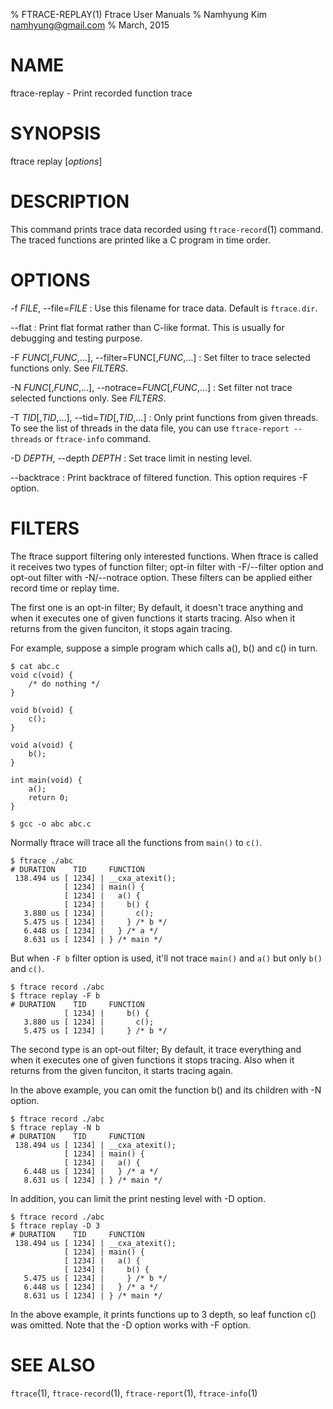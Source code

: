% FTRACE-REPLAY(1) Ftrace User Manuals
% Namhyung Kim <namhyung@gmail.com>
% March, 2015

NAME
====
ftrace-replay - Print recorded function trace

SYNOPSIS
========
ftrace replay [*options*]

DESCRIPTION
===========
This command prints trace data recorded using `ftrace-record`(1) command.  The traced functions are printed like a C program in time order.

OPTIONS
=======
-f *FILE*, \--file=*FILE*
:   Use this filename for trace data.  Default is `ftrace.dir`.

\--flat
:   Print flat format rather than C-like format.  This is usually for debugging and testing purpose.

-F *FUNC*[,*FUNC*,...], \--filter=FUNC[,*FUNC*,...]
:   Set filter to trace selected functions only.  See *FILTERS*.

-N *FUNC*[,*FUNC*,...], \--notrace=*FUNC*[,*FUNC*,...]
:   Set filter not trace selected functions only.  See *FILTERS*.

-T *TID*[,*TID*,...], \--tid=*TID*[,*TID*,...]
:   Only print functions from given threads.  To see the list of threads in the data file, you can use `ftrace-report --threads` or `ftrace-info` command.

-D *DEPTH*, \--depth *DEPTH*
:   Set trace limit in nesting level.

\--backtrace
:   Print backtrace of filtered function.  This option requires -F option.

FILTERS
=======
The ftrace support filtering only interested functions.  When ftrace is called it receives two types of function filter; opt-in filter with -F/--filter option and opt-out filter with -N/--notrace option.  These filters can be applied either record time or replay time.

The first one is an opt-in filter; By default, it doesn't trace anything and when it executes one of given functions it starts tracing.  Also when it returns from the given funciton, it stops again tracing.

For example, suppose a simple program which calls a(), b() and c() in turn.

    $ cat abc.c
    void c(void) {
        /* do nothing */
    }

    void b(void) {
        c();
    }

    void a(void) {
        b();
    }

    int main(void) {
        a();
        return 0;
    }

    $ gcc -o abc abc.c

Normally ftrace will trace all the functions from `main()` to `c()`.

    $ ftrace ./abc
    # DURATION    TID     FUNCTION
     138.494 us [ 1234] | __cxa_atexit();
                [ 1234] | main() {
                [ 1234] |   a() {
                [ 1234] |     b() {
       3.880 us [ 1234] |       c();
       5.475 us [ 1234] |     } /* b */
       6.448 us [ 1234] |   } /* a */
       8.631 us [ 1234] | } /* main */

But when `-F b` filter option is used, it'll not trace `main()` and `a()` but only `b()` and `c()`.

    $ ftrace record ./abc
    $ ftrace replay -F b
    # DURATION    TID     FUNCTION
                [ 1234] |     b() {
       3.880 us [ 1234] |       c();
       5.475 us [ 1234] |     } /* b */

The second type is an opt-out filter; By default, it trace everything and when it executes one of given functions it stops tracing.  Also when it returns from the given funciton, it starts tracing again.

In the above example, you can omit the function b() and its children with -N option.

    $ ftrace record ./abc
    $ ftrace replay -N b
    # DURATION    TID     FUNCTION
     138.494 us [ 1234] | __cxa_atexit();
                [ 1234] | main() {
                [ 1234] |   a() {
       6.448 us [ 1234] |   } /* a */
       8.631 us [ 1234] | } /* main */

In addition, you can limit the print nesting level with -D option.

    $ ftrace record ./abc
    $ ftrace replay -D 3
    # DURATION    TID     FUNCTION
     138.494 us [ 1234] | __cxa_atexit();
                [ 1234] | main() {
                [ 1234] |   a() {
                [ 1234] |     b() {
       5.475 us [ 1234] |     } /* b */
       6.448 us [ 1234] |   } /* a */
       8.631 us [ 1234] | } /* main */

In the above example, it prints functions up to 3 depth, so leaf function c() was omitted.  Note that the -D option works with -F option.

SEE ALSO
========
`ftrace`(1), `ftrace-record`(1), `ftrace-report`(1), `ftrace-info`(1)

